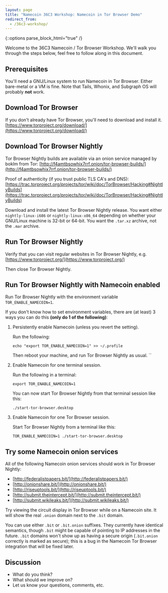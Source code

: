 ```yaml
---
layout: page
title: "Namecoin 36C3 Workshop: Namecoin in Tor Browser Demo"
redirect_from:
  - /36c3-workshop/
---
```


{::options parse_block_html="true" /}

Welcome to the 36C3 Namecoin / Tor Browser Workshop.  We'll walk you through the steps below, feel free to follow along in this document.

## Prerequisites

You'll need a GNU/Linux system to run Namecoin in Tor Browser.  Either bare-metal or a VM is fine.  Note that Tails, Whonix, and Subgraph OS will probably **not** work.

## Download Tor Browser

If you don't already have Tor Browser, you'll need to download and install it.  [https://www.torproject.org/download/](https://www.torproject.org/download/)

## Download Tor Browser Nightly

Tor Browser Nightly builds are available via an onion service managed by boklm from Tor: [http://f4amtbsowhix7rrf.onion/tor-browser-builds/](http://f4amtbsowhix7rrf.onion/tor-browser-builds/)

Proof of authenticity (if you trust public TLS CA's and DNS): [https://trac.torproject.org/projects/tor/wiki/doc/TorBrowser/Hacking#NightlyBuilds](https://trac.torproject.org/projects/tor/wiki/doc/TorBrowser/Hacking#NightlyBuilds)

Download and install the latest Tor Browser Nightly release.  You want either `nightly-linux-i686` or `nightly-linux-x86_64` depending on whether your GNU/Linux machine is 32-bit or 64-bit.  You want the `.tar.xz` archive, not the `.mar` archive.

## Run Tor Browser Nightly

Verify that you can visit regular websites in Tor Browser Nightly, e.g. [https://www.torproject.org/](https://www.torproject.org/)

Then close Tor Browser Nightly.

## Run Tor Browser Nightly with Namecoin enabled

Run Tor Browser Nightly with the environment variable `TOR_ENABLE_NAMECOIN=1`.

If you don't know how to set environment variables, there are (at least) 3 ways you can do this **(only do 1 of the following)**:

1. Persistently enable Namecoin (unless you revert the setting).
   
   Run the following:
   
   `echo "export TOR_ENABLE_NAMECOIN=1" >> ~/.profile`
   
   Then reboot your machine, and run Tor Browser Nightly as usual.  ``
   
2. Enable Namecoin for one terminal session.

   Run the following in a terminal:
   
   `export TOR_ENABLE_NAMECOIN=1`
   
   You can now start Tor Browser Nightly from that terminal session like this:
   
   `./start-tor-browser.desktop`
   
3. Enable Namecoin for one Tor Browser session.
   
   Start Tor Browser Nightly from a terminal like this:
   
   `TOR_ENABLE_NAMECOIN=1 ./start-tor-browser.desktop`

## Try some Namecoin onion services

All of the following Namecoin onion services should work in Tor Browser Nightly:

* [http://federalistpapers.bit/](http://federalistpapers.bit/)
* [http://onionshare.bit/](http://onionshare.bit/)
* [http://riseuptools.bit/](http://riseuptools.bit/)
* [http://submit.theintercept.bit/](http://submit.theintercept.bit/)
* [http://submit.wikileaks.bit/](http://submit.wikileaks.bit/)

Try viewing the circuit display in Tor Browser while on a Namecoin site.  It will show the real `.onion` domain next to the `.bit` domain.

You can use either `.bit` or `.bit.onion` suffixes.  They currently have identical semantics, though `.bit` might be capable of pointing to IP addresses in the future.  `.bit` domains won't show up as having a secure origin (`.bit.onion` correctly is marked as secure); this is a bug in the Namecoin Tor Browser integration that will be fixed later.

## Discussion

* What do you think?
* What should we improve on?
* Let us know your questions, comments, etc.
